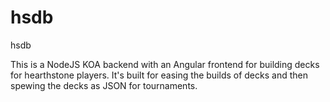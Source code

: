 # hsdb
hsdb

This is a NodeJS KOA backend with an Angular frontend for building decks for hearthstone players. It's built for easing the builds of decks and then spewing the decks as JSON for tournaments.
